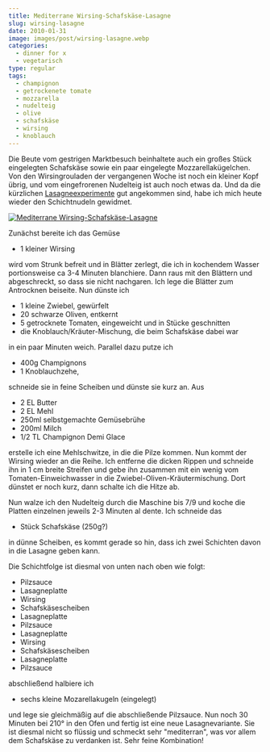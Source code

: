 ```yaml
---
title: Mediterrane Wirsing-Schafskäse-Lasagne
slug: wirsing-lasagne
date: 2010-01-31
image: images/post/wirsing-lasagne.webp
categories: 
  - dinner for x
  - vegetarisch
type: regular
tags: 
  - champignon
  - getrockenete tomate
  - mozzarella
  - nudelteig
  - olive
  - schafskäse
  - wirsing
  - knoblauch
---
```


Die Beute vom gestrigen Marktbesuch beinhaltete auch ein großes Stück eingelegten Schafskäse sowie ein paar eingelegte Mozzarellakügelchen. Von den Wirsingrouladen der vergangenen Woche ist noch ein kleiner Kopf übrig, und vom eingefrorenen Nudelteig ist auch noch etwas da. Und da die kürzlichen [Lasagneexperimente](http://www.kochessenz.de/2010/01/24/linsen-birnen-lasagne-mit-zander/) gut angekommen sind, habe ich mich heute wieder den Schichtnudeln gewidmet.

[![Mediterrane Wirsing-Schafskäse-Lasagne](images/20100131-dsc_8219-3.jpg "Mediterrane Wirsing-Schafskäse-Lasagne")](http://www.kochessenz.de/wp-content/uploads/sites/3/2010/01/20100131-dsc_8219-3.jpg)

Zunächst bereite ich das Gemüse

* 1 kleiner Wirsing

wird vom Strunk befreit und in Blätter zerlegt, die ich in kochendem Wasser portionsweise ca 3-4 Minuten blanchiere. Dann raus mit den Blättern und abgeschreckt, so dass sie nicht nachgaren. Ich lege die Blätter zum Antrocknen beiseite. Nun dünste ich

* 1 kleine Zwiebel, gewürfelt 
* 20 schwarze Oliven, entkernt 
* 5 getrocknete Tomaten, eingeweicht und in Stücke geschnitten 
* die Knoblauch/Kräuter-Mischung, die beim Schafskäse dabei war

in ein paar Minuten weich. Parallel dazu putze ich

* 400g Champignons
* 1 Knoblauchzehe,

schneide sie in feine Scheiben und dünste sie kurz an. Aus

* 2 EL Butter 
* 2 EL Mehl 
* 250ml selbstgemachte Gemüsebrühe 
* 200ml Milch 
* 1/2 TL Champignon Demi Glace

erstelle ich eine Mehlschwitze, in die die Pilze kommen. Nun kommt der Wirsing wieder an die Reihe. Ich entferne die dicken Rippen und schneide ihn in 1 cm breite Streifen und gebe ihn zusammen mit ein wenig vom Tomaten-Einweichwasser in die Zwiebel-Oliven-Kräutermischung. Dort dünstet er noch kurz, dann schalte ich die Hitze ab.

Nun walze ich den Nudelteig durch die Maschine bis 7/9 und koche die Platten einzelnen jeweils 2-3 Minuten al dente. Ich schneide das

* Stück Schafskäse (250g?)

in dünne Scheiben, es kommt gerade so hin, dass ich zwei Schichten davon in die Lasagne geben kann.

Die Schichtfolge ist diesmal von unten nach oben wie folgt:

* Pilzsauce 
* Lasagneplatte 
* Wirsing 
* Schafskäsescheiben 
* Lasagneplatte 
* Pilzsauce 
* Lasagneplatte 
* Wirsing 
* Schafskäsescheiben 
* Lasagneplatte 
* Pilzsauce

abschließend halbiere ich

* sechs kleine Mozarellakugeln (eingelegt)

und lege sie gleichmäßig auf die abschließende Pilzsauce. Nun noch 30 Minuten bei 210° in den Ofen und fertig ist eine neue Lasagnevariante. Sie ist diesmal nicht so flüssig und schmeckt sehr "mediterran", was vor allem dem Schafskäse zu verdanken ist. Sehr feine Kombination!